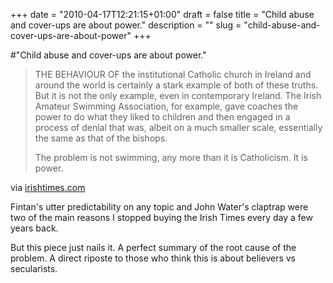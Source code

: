 +++
date = "2010-04-17T12:21:15+01:00"
draft = false
title = "Child abuse and cover-ups are about power."
description = ""
slug = "child-abuse-and-cover-ups-are-about-power"
+++

#"Child abuse and cover-ups are about power."


 <div class="posterous_bookmarklet_entry">
 <blockquote class="posterous_long_quote"><p>THE BEHAVIOUR OF the institutional Catholic church in Ireland and around the world is certainly a stark example of both of these truths. But it is not the only example, even in contemporary Ireland. The Irish Amateur Swimming Association, for example, gave coaches the power to do what they liked to children and then engaged in a process of denial that was, albeit on a much smaller scale, essentially the same as that of the bishops.</p><p>The problem is not swimming, any more than it is Catholicism. It is power.</p></blockquote>

<div class="posterous_quote_citation">via <a href="http://www.irishtimes.com/newspaper/weekend/2010/0417/1224268525176.html">irishtimes.com</a></div>
 <p>Fintan's utter predictability on any topic and John Water's claptrap were two of the main reasons I stopped buying the Irish Times every day a few years back.
</p><p>But this piece just nails it. A perfect summary of the root cause of the problem. A direct riposte to those who think this is about believers vs secularists.</p></div>
 